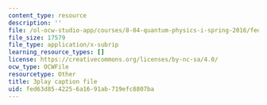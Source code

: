 ```yaml
---
content_type: resource
description: ''
file: /ol-ocw-studio-app/courses/8-04-quantum-physics-i-spring-2016/fed63d8542256a1691ab719efc8807ba_jANZxzetPaQ.srt
file_size: 17579
file_type: application/x-subrip
learning_resource_types: []
license: https://creativecommons.org/licenses/by-nc-sa/4.0/
ocw_type: OCWFile
resourcetype: Other
title: 3play caption file
uid: fed63d85-4225-6a16-91ab-719efc8807ba
---
```

